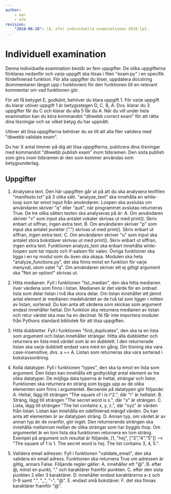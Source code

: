 ```yaml
---
author:
    - aar
    - efo
revision:
    "2018-06-28": (A, efo) individuella examinationen 2018-lp1.
...
```

Individuell examination
==================================

Denna individuella examination består av fem uppgifter. De olika uppgifterna förklaras nedanför och varje uppgift ska lösas i filen "exam.py" i en specifik fördefinierad funktion.  För alla uppgifter du löser, uppdatera docstring (kommentaren längst upp i funktionen) för den funktionen till en relevant kommentar om vad funktionen gör.

För att få betyget E, godkänt, behöver du klara  uppgift 1. För varje uppgift du klarar utöver uppgift 1 är betygsstegen D, C, B, A. Dvs. klarar du 3 uppgifter får du C och klarar du alla 5 får du A.
När du vill under hela examination kan du köra kommandot "dbwebb correct exam" för att rätta dina lösningar och se vilket betyg du har uppnått.

Utöver att lösa uppgifterna behöver du se till att alla filer validera med "dbwebb validate exam".

Du har X antal timmer på dig att lösa uppgifterna, publicera dina lösningar med kommandot "dbwebb publish exam" inom tidsramen. Den sista publish som görs inom tidsramen är den som kommer användas som betygsunderlag.



Uppgifter
---------------------------------

1. Analysera text. Den här uppgiften går ut på att du ska analysera textfilen "manifesto.txt" på 3 olika sätt. "analyze_text" ska innehålla en while-loop som tar emot input från användaren. Loopen ska avslutas om användaren skriver "q" eller "quit", när programmet avslutas returneras True.
De tre olika sätten texten ska analyseras på är:
    A. Om användaren skriver "v" som input ska antalet vokaler skrivas ut med print(). Skriv enbart ut siffran, ingen extra text.
    B. Om användaren skriver "p" som input ska antalet punkter (".") skrivas ut med print(). Skriv enbart ut siffran, ingen extra text.
    C. Om användaren skriver "u" som input ska antalet stora bokstäver skrivas ut med print(). Skriv enbart ut siffran, ingen extra text.
Funktionen analyze_text ska enbart innehålla while-loopen som tar inputs och if-satsen för valen. Övriga funktioner ska ligga i en ny modul som du även ska skapa. Modulen ska heta "analyze_functions.py", det ska finns minst en funktion för varje menyval, utom valet "q". Om användaren skriver ett ej giltigt argument ska "Not an option!" skrivas ut.



2. Hitta medianen. Fyll i funktionen "list_median", den ska hitta medianen över värdena som finns i listan. Medianen är det värde för en ordnad lista som delar listan i två lika stora delar. Om listan innehåller ett jämnt antal element är medianen medelvärdet av de två tal som ligger i mitten av listan, sorterad. Du kan anta att värdena som skickas som argument endast innehåller heltal. Din funktion ska returnera medianen av listan och retur värdet ska max ha en decimal. Ni får inte importera moduler från Pythons standard bibliotek för att lösa uppgiften.



3. Hitta dubbletter. Fyll i funktionen "find_duplicates", den ska ta en lista som argument och listan innehåller strängar. Hitta alla dubbletter och returnera en lista med värdet som är en dubblett. I den returnerade listan ska varje dubblett endast vara med en gång. Din lösning ska vara case-insensitive, dvs. a == A. Listan som returneras ska vara sorterad i bokstavsordning.



4. Kolla datatyper. Fyll i funktionen "types", den ska ta emot en lista som argument. Den listan kan innehålla ett godtyckligt antal element av tre olika datatyper. De möjliga data typerna är heltal, strängar och listor. Funktionen ska returnera en sträng som byggs upp av de olika elementen som finns i argumentet. Beroende på datatypen gör följande:
    A. Heltal, lägg till strängen "The square of i is i^2.", där "i" är heltalet.
    B. Sträng, lägg till strängen "The secret word is s.", där "s" är strängen.
    C. Lista, lägg till strängen "The list contains x, y, z.", där "xyz" är värden från listan. Listan kan innehålla en odefinierad mängd värden. Du kan anta att elementen är av datatypen sträng.
    D. Annan typ, om värdet är av annan typ än de ovanför, gör inget.
Den returnerande strängen ska innehålla mellanrum mellan de olika strängar som har byggts ihop. Om argumentet är en tom lista ska funktionen returnera en tom sträng. Exempel på argument och resultat är följande, [1, "hej", ["3","4","5"]] --> "The square of 1 is 1. The secret word is hej. The list contains 3, 4, 5.".



5. Validera email adresser. Fyll i funktionen "validate_email", den ska validera en email adress. Funktionen ska returnera True om adressen är giltig, annars False. Följande regler gäller:
    A. innehåller ett "@".
    B. efter @, minst en punkt, "." och karaktärer framför punkten.
    C. efter den sista punkten 2 eller 3 karaktärer.
    D. innehåller endast karaktärerna a-z och 0-9 samt ".", "_", "-", "@".
    E. endast små bokstäver.
    F. det ska finnas karaktärer framför "@".
